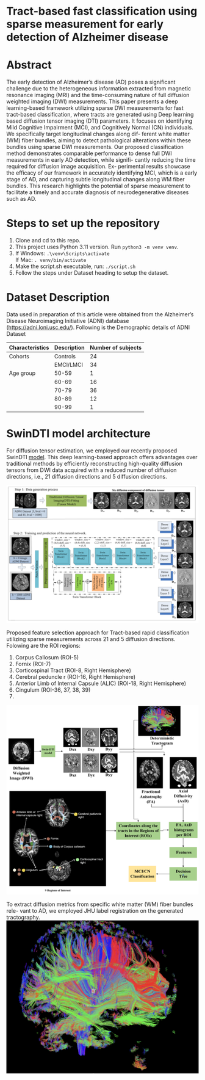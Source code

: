 # Tract-based fast classification using sparse measurement for early detection of Alzheimer disease

# Abstract
The early detection of Alzheimer’s disease (AD) poses a significant challenge due to the heterogeneous information extracted from magnetic resonance imaging (MRI) and the time-consuming nature of full diffusion weighted imaging (DWI) measurements. This paper presents a deep learning-based framework utilizing sparse DWI measurements for fast tract-based classification, where tracts are generated using Deep learning based diffusion tensor imaging (DTI) parameters. It focuses on identifying Mild Cognitive Impairment (MCI), and Cognitively Normal (CN) individuals. We specifically target longitudinal changes along dif- ferent white matter (WM) fiber bundles, aiming to detect pathological alterations within these bundles using sparse DWI measurements. Our proposed classification method demonstrates comparable performance to dense full DWI measurements in early AD detection, while signifi- cantly reducing the time required for diffusion image acquisition. Ex- perimental results showcase the efficacy of our framework in accurately identifying MCI, which is a early stage of AD, and capturing subtle longitudinal changes along WM fiber bundles. This research highlights the potential of sparse measurement to facilitate a timely and accurate diagnosis of neurodegenerative diseases such as AD.

# Steps to set up the repository

1. Clone and cd to this repo.
2. This project uses Python 3.11 version. Run `python3 -m venv venv`.
3. If Windows:
     `.\venv\Scripts\activate`
   <br/>
   If Mac:
     `. venv/bin/activate`
5. Make the script.sh executable, run: `./script.sh`
6. Follow the steps under Dataset heading to setup the dataset.


# Dataset Description
Data used in preparation of this article were obtained from the Alzheimer’s Disease Neuroimaging Initiative (ADNI) database (https://adni.loni.usc.edu/).
Following is the Demographic details of ADNI Dataset

| Characteristics | Description | Number of subjects |
|---|---|---|
| Cohorts          | Controls     | 24                 |
|                 | EMCI/LMCI    | 34                 |
| Age group        | 50-59        | 1                  |
|                 | 60-69        | 16                 |
|                 | 70-79        | 36                 |
|                 | 80-89        | 12                 |
|                 | 90-99        | 1                  |



# SwinDTI model architecture 

For diffusion tensor estimation, we employed our recently proposed SwinDTI [model](https://proceedings.mlr.press/v222/tiwari24a/tiwari24a.pdf). This deep learning-based approach offers advantages over traditional methods by efficiently reconstructing high-quality diffusion tensors from DWI data acquired with a reduced number of diffusion directions, i.e., 21 diffusion directions and 5 diffusion directions.

![](Figures/SwinDTI_model_architecture.png)

Proposed feature selection approach for Tract-based rapid classification utilizing sparse measurements across 21 and 5 diffusion directions.
Folowing are the ROI regions: 
1. Corpus Callosum (ROI-5)
2. Fornix (ROI-7)
3. Corticospinal Tract (ROI-8, Right Hemisphere)
4. Cerebral peduncle r (ROI-16, Right Hemisphere)
5. Anterior Limb of Internal Capsule (ALIC) (ROI-18, Right Hemisphere)
6. Cingulum (ROI-36, 37, 38, 39)
7. 
![](Figures/ICPR_Workflow_FINAL_2.jpeg)

To extract diffusion metrics from specific white matter (WM) fiber bundles rele- vant to AD, we employed JHU label registration on the generated tractography.
![](Figures/tractography.jpeg)

